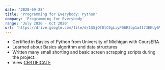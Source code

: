 ```yaml
---
date: '2020-09-28'
title: 'Programming for Everybody: Python'
company: 'Programming for Everybody'
range: 'July 2020 - Oct 2020'
url: 'https://drive.google.com/file/d/1S5jOfUlC0gLiyP06R2bp1a4173EKUySV/view?usp=sharing'
---
```


- Certified in Basics of Python from University of Michigan with CoursERA
- Learned about Basics algorithm and data structures
- Written many small shorting and basic screen scrapping scripts during the project.
- View [CERTIFICATE](https://drive.google.com/file/d/1S5jOfUlC0gLiyP06R2bp1a4173EKUySV/view?usp=sharing)
